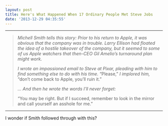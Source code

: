 ```yaml
---
layout: post
title: Here's What Happened When 17 Ordinary People Met Steve Jobs
date: '2013-12-29 04:35:55'
---
```


<hr />

<blockquote>
  <p><em>Michell Smith tells this story: Prior to his return to Apple, it was obvious that the company was in trouble. Larry Ellison had floated the idea of a hostile takeover of the company, but it seemed to some of us Apple watchers that then-CEO Gil Amelio’s turnaround plan might work.</em></p>
  
  <p><em>I wrote an impassioned email to Steve at Pixar, pleading with him to find something else to do with his time.</em> “Please,” <em>I implored him,</em> “don’t come back to Apple, you’ll ruin it.” </p>
  
  <p><em>… And then he wrote the words I’ll never forget:</em></p>
  
  <p>“You may be right. But if I succeed, remember to look in the mirror and call yourself an asshole for me.”</p>
</blockquote>

<hr />

<p>I wonder if Smith followed through with this?</p>